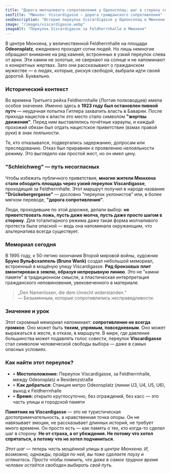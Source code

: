 ```yaml
---
title: "Дорога молчаливого сопротивления у Одеонсплац: шаг в сторону совести"
seoTitle: "Мюнхен: Viscardigasse — дорога гражданского сопротивления"
seoDescription: "История переулка Viscardigasse у Одеонсплац в Мюнхене — как молчаливое сопротивление стало памятником мужества и свободы."
image: "/images/viscardigasse.webp"
imageAlt: "Переулок Viscardigasse за Feldherrnhalle в Мюнхене"
---
```


В центре Мюнхена, у величественной Feldherrnhalle на площади **Odeonsplatz**, ежедневно проходят сотни людей. Но лишь немногие обращают внимание на ряд камней, встроенных в узкий переулок слева от арки. Эти камни не золотые, не сверкают на солнце и не напоминают о конкретных жертвах. Зато они рассказывают о гражданском мужестве — о людях, которые, рискуя свободой, выбрали идти своей дорогой. Буквально.

### Исторический контекст

Во времена Третьего рейха Feldherrnhalle (Логгия полководцев) имела особое значение. Именно здесь в **1923 году был остановлен пивной путч** — неудачная попытка Гитлера захватить власть в Баварии. После прихода нацистов к власти это место стало символом **"жертвы движения"**. Перед ним выставлялись почётные караулы, и каждый прохожий обязан был отдать нацистское приветствие (взмах правой руки) в знак лояльности.

Те, кто отказывался, подвергались задержанию, допросам или преследованию. Отказ был приравнен к проявлению нелояльности режиму. Это выглядело как простой жест, но он имел цену.

### "Schleichweg" — путь несогласных

Чтобы избежать публичного приветствия, **многие жители Мюнхена стали обходить площадь через узкий переулок Viscardigasse**, проходящий за Feldherrnhalle. Этот маршрут получил в народе название **"Drückebergergasse"** — дословно "переулок уклонистов" или, в более мягком переводе, **"дорога сопротивления"**.

Люди, проходившие по этой дорожке, делали выбор: **не приветствовать ложь, пусть даже молча, пусть даже просто шагом в сторону**. Для тоталитарного режима даже такая форма молчаливого протеста была опасной — ведь она напоминала окружающим, что альтернатива всегда существует.

### Мемориал сегодня

В 1995 году, к 50-летию окончания Второй мировой войны, художник **Бруно Вульфсхаппель (Bruno Wank)** создал небольшой мемориал, встроенный в мощёную улицу Viscardigasse. **Ряд бронзовых плит вмонтирован в землю, образуя непрерывную линию**. Это не "камни памяти" в традиционном смысле, а пластическая интерпретация гражданского неповиновения, увековеченного в материале.

> „Den Namenlosen, die dem Unrecht widerstanden.“  
> — Безымянным, которые сопротивлялись несправедливости.

### Значение и урок

Этот скромный мемориал напоминает: **сопротивление не всегда громкое**. Оно может быть **тихим, упрямым, повседневным**. Оно может выражаться в жесте, в отказе, в маршруте. В мире, где давление большинства может подавлять голос совести, переулок **Viscardigasse** стал символом человеческой свободы выбора — даже в самых опасных условиях.

### Как найти этот переулок?

- ⌖ **Местоположение:** Переулок Viscardigasse, за Feldherrnhalle, между Odeonsplatz и Residenzstraße
- ⌖ **Как добраться:** Станция метро Odeonsplatz (линии U3, U4, U5, U6), выход к Feldherrnhalle
- ⌖ **Время:** открыто круглосуточно, без ограждений, без касс — это часть улицы и городской памяти


**Памятник на Viscardigasse** — это не туристическая достопримечательность, а нравственная точка опоры. Он не навязывает эмоции, не рассказывает длинных историй, не требует много времени. Он просто есть — как память о тех, кто когда-то сделал шаг в сторону. **Не от страха, а от убеждения. Не потому что хотел спрятаться, а потому что не хотел подчиниться**.

_Этот шаг — теперь часть мощённой улицы в центре Мюнхена. И, возможно, однажды, пройдя по ней, вы тоже сделаете паузу и оглянетесь. Просто чтобы помнить, что даже в самое трудное время человек остаётся свободен выбирать свой путь._
